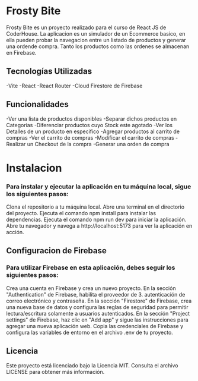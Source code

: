 # Frosty Bite
Frosty Bite es un proyecto realizado para el curso de React JS de CoderHouse. La aplicacion es un simulador de un Ecommerce basico,
en ella pueden probar la navegacion entre un listado de productos y generar una ordende compra. Tanto los productos como las ordenes se 
almacenan en Firebase.

## Tecnologías Utilizadas
-Vite
-React
-React Router
-Cloud Firestore de Firebase

## Funcionalidades
-Ver una lista de productos disponibles
-Separar dichos productos en Categorias
-Diferenciar productos cuyo Stock este agotado
-Ver los Detalles de un producto en especifico
-Agregar productos al carrito de compras
-Ver el carrito de compras
-Modificar el carrito de compras
-Realizar un Checkout de la compra
-Generar una orden de compra

# Instalacion

### Para instalar y ejecutar la aplicación en tu máquina local, sigue los siguientes pasos:
Clona el repositorio a tu máquina local.
Abre una terminal en el directorio del proyecto.
Ejecuta el comando npm install para instalar las dependencias.
Ejecuta el comando npm run dev para iniciar la aplicación.
Abre tu navegador y navega a http://localhost:5173 para ver la aplicación en acción.

## Configuracion de Firebase

### Para utilizar Firebase en esta aplicación, debes seguir los siguientes pasos:
Crea una cuenta en Firebase y crea un nuevo proyecto.
En la sección "Authentication" de Firebase, habilita el proveedor de 3. autenticación de correo electrónico y contraseña.
En la sección "Firestore" de Firebase, crea una nueva base de datos y configura las reglas de seguridad para permitir lectura/escritura solamente a usuarios autenticados.
En la sección "Project settings" de Firebase, haz clic en "Add app" y sigue las instrucciones para agregar una nueva aplicación web.
Copia las credenciales de Firebase y configura las variables de entorno en el archivo .env de tu proyecto.

## Licencia
Este proyecto está licenciado bajo la Licencia MIT. Consulta el archivo LICENSE para obtener más información.
